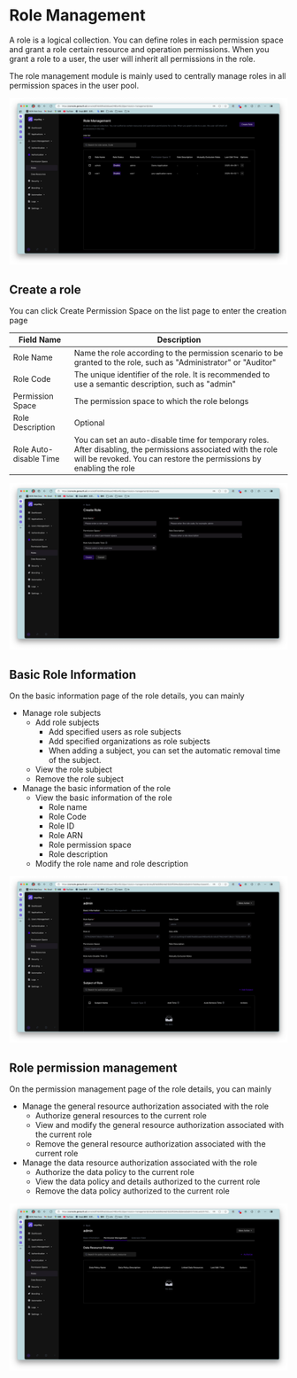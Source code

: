 # Role Management

A role is a logical collection. You can define roles in each permission space and grant a role certain resource and operation permissions. When you grant a role to a user, the user will inherit all permissions in the role.

The role management module is mainly used to centrally manage roles in all permission spaces in the user pool.

![Role List](./images/roles-list.png)

## Create a role

You can click Create Permission Space on the list page to enter the creation page

| Field Name             | Description                                                                                                                                                                           |
| ---------------------- | ------------------------------------------------------------------------------------------------------------------------------------------------------------------------------------- |
| Role Name              | Name the role according to the permission scenario to be granted to the role, such as "Administrator" or "Auditor"                                                                    |
| Role Code              | The unique identifier of the role. It is recommended to use a semantic description, such as "admin"                                                                                   |
| Permission Space       | The permission space to which the role belongs                                                                                                                                        |
| Role Description       | Optional                                                                                                                                                                              |
| Role Auto-disable Time | You can set an auto-disable time for temporary roles. After disabling, the permissions associated with the role will be revoked. You can restore the permissions by enabling the role |

![Create a role](./images/roles-create.png)

## Basic Role Information

On the basic information page of the role details, you can mainly

- Manage role subjects
  - Add role subjects
    - Add specified users as role subjects
    - Add specified organizations as role subjects
    - When adding a subject, you can set the automatic removal time of the subject.
  - View the role subject
  - Remove the role subject
- Manage the basic information of the role
  - View the basic information of the role
    - Role name
    - Role Code
    - Role ID
    - Role ARN
    - Role permission space
    - Role description
  - Modify the role name and role description

![Basic role information](./images/roles-detail.png)

## Role permission management

On the permission management page of the role details, you can mainly

- Manage the general resource authorization associated with the role
  - Authorize general resources to the current role
  - View and modify the general resource authorization associated with the current role
  - Remove the general resource authorization associated with the current role
- Manage the data resource authorization associated with the role
  - Authorize the data policy to the current role
  - View the data policy and details authorized to the current role
  - Remove the data policy authorized to the current role

![Role permission management](./images/roles-permission.png)
